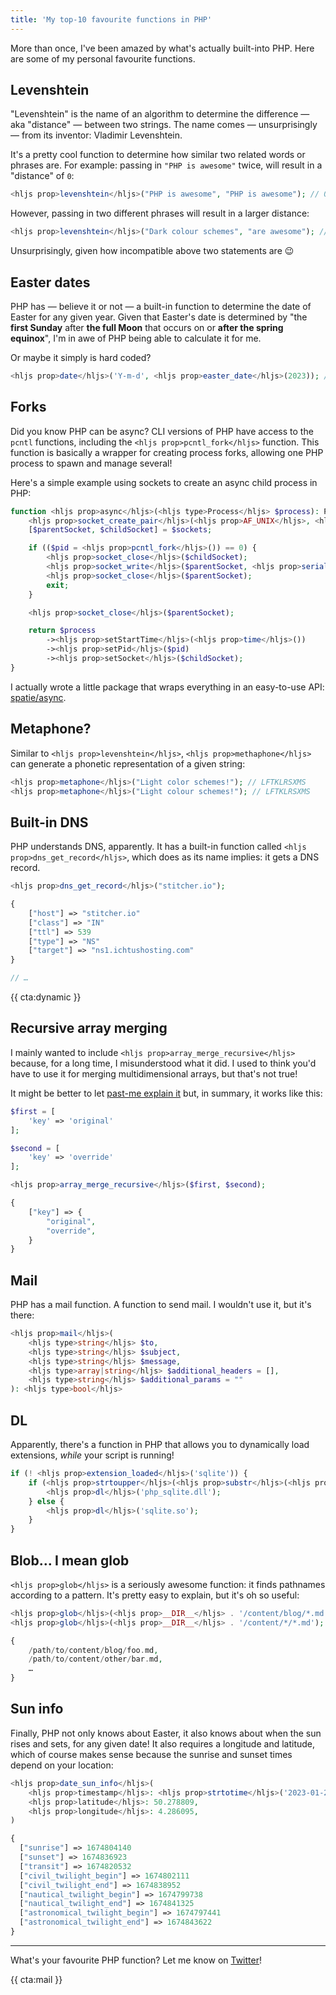 ```yaml
---
title: 'My top-10 favourite functions in PHP'
---
```


More than once, I've been amazed by what's actually built-into PHP. Here are some of my personal favourite functions. 

## Levenshtein

"Levenshtein" is the name of an algorithm to determine the difference — aka "distance" — between two strings. The name comes — unsurprisingly — from its inventor: Vladimir Levenshtein.

It's a pretty cool function to determine how similar two related words or phrases are. For example: passing in `"PHP is awesome"` twice, will result in a "distance" of `0`:

```php
<hljs prop>levenshtein</hljs>("PHP is awesome", "PHP is awesome"); // 0
```

However, passing in two different phrases will result in a larger distance:

```php
<hljs prop>levenshtein</hljs>("Dark colour schemes", "are awesome"); // 13
```

Unsurprisingly, given how incompatible above two statements are 😉

## Easter dates

PHP has — believe it or not — a built-in function to determine the date of Easter for any given year. Given that Easter's date is determined by 
"the **first Sunday** after **the full Moon** that occurs on or **after the spring equinox**", I'm in awe of PHP being able to calculate it for me. 

Or maybe it simply is hard coded?

```php
<hljs prop>date</hljs>('Y-m-d', <hljs prop>easter_date</hljs>(2023)); // 2023-04-08
```

## Forks

Did you know PHP can be async? CLI versions of PHP have access to the `pcntl` functions, including the `<hljs prop>pcntl_fork</hljs>` function. This function is basically a wrapper for creating process forks, allowing one PHP process to spawn and manage several!

Here's a simple example using sockets to create an async child process in PHP:

```php
function <hljs prop>async</hljs>(<hljs type>Process</hljs> $process): Process {
    <hljs prop>socket_create_pair</hljs>(<hljs prop>AF_UNIX</hljs>, <hljs prop>SOCK_STREAM</hljs>, 0, $sockets);
    [$parentSocket, $childSocket] = $sockets;

    if (($pid = <hljs prop>pcntl_fork</hljs>()) == 0) {
        <hljs prop>socket_close</hljs>($childSocket);
        <hljs prop>socket_write</hljs>($parentSocket, <hljs prop>serialize</hljs>($process-><hljs prop>execute</hljs>()));
        <hljs prop>socket_close</hljs>($parentSocket);
        exit;
    }

    <hljs prop>socket_close</hljs>($parentSocket);

    return $process
        -><hljs prop>setStartTime</hljs>(<hljs prop>time</hljs>())
        -><hljs prop>setPid</hljs>($pid)
        -><hljs prop>setSocket</hljs>($childSocket);
}
```

I actually wrote a little package that wraps everything in an easy-to-use API: [spatie/async](https://github.com/spatie/async).

## Metaphone?

Similar to `<hljs prop>levenshtein</hljs>`, `<hljs prop>methaphone</hljs>` can generate a phonetic representation of a given string:

```php
<hljs prop>metaphone</hljs>("Light color schemes!"); // LFTKLRSXMS
<hljs prop>metaphone</hljs>("Light colour schemes!"); // LFTKLRSXMS
```

## Built-in DNS

PHP understands DNS, apparently. It has a built-in function called `<hljs prop>dns_get_record</hljs>`, which does as its name implies: it gets a DNS record.

```php
<hljs prop>dns_get_record</hljs>("stitcher.io");

{
    ["host"] => "stitcher.io"
    ["class"] => "IN"
    ["ttl"] => 539
    ["type"] => "NS"
    ["target"] => "ns1.ichtushosting.com"
}

// …
```

{{ cta:dynamic }}

## Recursive array merging

I mainly wanted to include `<hljs prop>array_merge_recursive</hljs>` because, for a long time, I misunderstood what it did. I used to think you'd have to use it for merging multidimensional arrays, but that's not true!

It might be better to let [past-me explain it](/blog/merging-multidimensional-arrays-in-php) but, in summary, it works like this:

```php
$first = [
    'key' => 'original'
];

$second = [
    'key' => 'override'
];

<hljs prop>array_merge_recursive</hljs>($first, $second);

{
    ["key"] => {
        "original",
        "override",
    }
}
```

## Mail

PHP has a mail function. A function to send mail. I wouldn't use it, but it's there:

```php
<hljs prop>mail</hljs>(
    <hljs type>string</hljs> $to,
    <hljs type>string</hljs> $subject,
    <hljs type>string</hljs> $message,
    <hljs type>array|string</hljs> $additional_headers = [],
    <hljs type>string</hljs> $additional_params = ""
): <hljs type>bool</hljs>
```

## DL

Apparently, there's a function in PHP that allows you to dynamically load extensions, _while_ your script is running!

```php
if (! <hljs prop>extension_loaded</hljs>('sqlite')) {
    if (<hljs prop>strtoupper</hljs>(<hljs prop>substr</hljs>(<hljs prop>PHP_OS</hljs>, 0, 3)) === 'WIN') {
        <hljs prop>dl</hljs>('php_sqlite.dll');
    } else {
        <hljs prop>dl</hljs>('sqlite.so');
    }
}
```

## Blob… I mean glob

`<hljs prop>glob</hljs>` is a seriously awesome function: it finds pathnames according to a pattern. It's pretty easy to explain, but it's oh so useful:

```php
<hljs prop>glob</hljs>(<hljs prop>__DIR__</hljs> . '/content/blog/*.md');
<hljs prop>glob</hljs>(<hljs prop>__DIR__</hljs> . '/content/*/*.md');

{
    /path/to/content/blog/foo.md,
    /path/to/content/other/bar.md,
    …
}
```

## Sun info

Finally, PHP not only knows about Easter, it also knows about when the sun rises and sets, for any given date! It also requires a longitude and latitude, which of course makes sense because the sunrise and sunset times depend on your location:

```php
<hljs prop>date_sun_info</hljs>(
    <hljs prop>timestamp</hljs>: <hljs prop>strtotime</hljs>('2023-01-27'), 
    <hljs prop>latitude</hljs>: 50.278809, 
    <hljs prop>longitude</hljs>: 4.286095,
)

{
  ["sunrise"] => 1674804140
  ["sunset"] => 1674836923
  ["transit"] => 1674820532
  ["civil_twilight_begin"] => 1674802111
  ["civil_twilight_end"] => 1674838952
  ["nautical_twilight_begin"] => 1674799738
  ["nautical_twilight_end"] => 1674841325
  ["astronomical_twilight_begin"] => 1674797441
  ["astronomical_twilight_end"] => 1674843622
}
```

---

What's your favourite PHP function? Let me know on [Twitter](*https://twitter.com/brendt_gd)!

{{ cta:mail }}